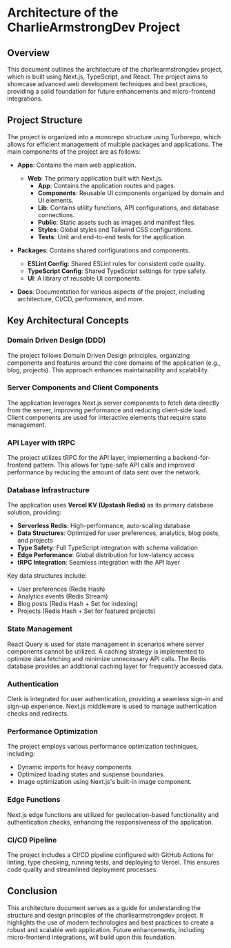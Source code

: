 # Architecture of the CharlieArmstrongDev Project

## Overview

This document outlines the architecture of the charliearmstrongdev project, which is built using Next.js, TypeScript, and React. The project aims to showcase advanced web development techniques and best practices, providing a solid foundation for future enhancements and micro-frontend integrations.

## Project Structure

The project is organized into a monorepo structure using Turborepo, which allows for efficient management of multiple packages and applications. The main components of the project are as follows:

- **Apps**: Contains the main web application.

  - **Web**: The primary application built with Next.js.
    - **App**: Contains the application routes and pages.
    - **Components**: Reusable UI components organized by domain and UI elements.
    - **Lib**: Contains utility functions, API configurations, and database connections.
    - **Public**: Static assets such as images and manifest files.
    - **Styles**: Global styles and Tailwind CSS configurations.
    - **Tests**: Unit and end-to-end tests for the application.

- **Packages**: Contains shared configurations and components.

  - **ESLint Config**: Shared ESLint rules for consistent code quality.
  - **TypeScript Config**: Shared TypeScript settings for type safety.
  - **UI**: A library of reusable UI components.

- **Docs**: Documentation for various aspects of the project, including architecture, CI/CD, performance, and more.

## Key Architectural Concepts

### Domain Driven Design (DDD)

The project follows Domain Driven Design principles, organizing components and features around the core domains of the application (e.g., blog, projects). This approach enhances maintainability and scalability.

### Server Components and Client Components

The application leverages Next.js server components to fetch data directly from the server, improving performance and reducing client-side load. Client components are used for interactive elements that require state management.

### API Layer with tRPC

The project utilizes tRPC for the API layer, implementing a backend-for-frontend pattern. This allows for type-safe API calls and improved performance by reducing the amount of data sent over the network.

### Database Infrastructure

The application uses **Vercel KV (Upstash Redis)** as its primary database solution, providing:

- **Serverless Redis**: High-performance, auto-scaling database
- **Data Structures**: Optimized for user preferences, analytics, blog posts, and projects
- **Type Safety**: Full TypeScript integration with schema validation
- **Edge Performance**: Global distribution for low-latency access
- **tRPC Integration**: Seamless integration with the API layer

Key data structures include:

- User preferences (Redis Hash)
- Analytics events (Redis Stream)
- Blog posts (Redis Hash + Set for indexing)
- Projects (Redis Hash + Set for featured projects)

### State Management

React Query is used for state management in scenarios where server components cannot be utilized. A caching strategy is implemented to optimize data fetching and minimize unnecessary API calls. The Redis database provides an additional caching layer for frequently accessed data.

### Authentication

Clerk is integrated for user authentication, providing a seamless sign-in and sign-up experience. Next.js middleware is used to manage authentication checks and redirects.

### Performance Optimization

The project employs various performance optimization techniques, including:

- Dynamic imports for heavy components.
- Optimized loading states and suspense boundaries.
- Image optimization using Next.js's built-in image component.

### Edge Functions

Next.js edge functions are utilized for geolocation-based functionality and authentication checks, enhancing the responsiveness of the application.

### CI/CD Pipeline

The project includes a CI/CD pipeline configured with GitHub Actions for linting, type checking, running tests, and deploying to Vercel. This ensures code quality and streamlined deployment processes.

## Conclusion

This architecture document serves as a guide for understanding the structure and design principles of the charliearmstrongdev project. It highlights the use of modern technologies and best practices to create a robust and scalable web application. Future enhancements, including micro-frontend integrations, will build upon this foundation.
